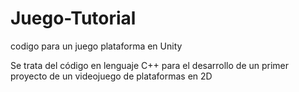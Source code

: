 # Juego-Tutorial
codigo para un juego plataforma en Unity

Se trata del código en lenguaje C++ para el desarrollo de un primer proyecto de un videojuego de plataformas en 2D
